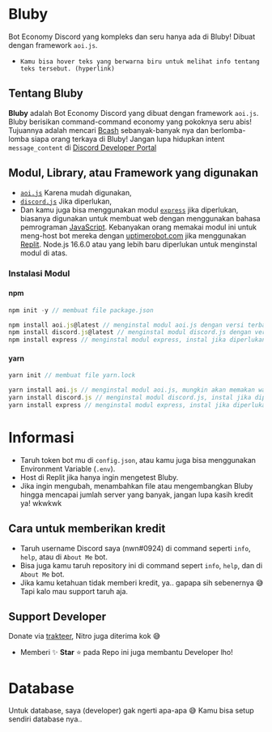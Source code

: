 # Bluby
Bot Economy Discord yang kompleks dan seru hanya ada di Bluby! Dibuat dengan framework `aoi.js`.
- `Kamu bisa hover teks yang berwarna biru untuk melihat info tentang teks tersebut. (hyperlink)`
## Tentang Bluby
**Bluby** adalah Bot Economy Discord yang dibuat dengan framework `aoi.js`. Bluby berisikan command-command economy yang pokoknya seru abis! Tujuannya adalah mencari [Bcash](https://bluby.nwndev.repl.co 'Mata uang in-game Bluby') sebanyak-banyak nya dan berlomba-lomba siapa orang terkaya di Bluby! Jangan lupa hidupkan intent `message_content` di [Discord Developer Portal](https://discord.com/developers/applications)
## Modul, Library, atau Framework yang digunakan
- [`aoi.js`](https://www.npmjs.com/package/aoi.js 'The most advanced string-based package to create a Discord Bot fast and powerful.') Karena mudah digunakan,
- [`discord.js`](https://www.npmjs.com/package/discord.js 'A powerful Node.js module that allows you to easily interact with the Discord API.') Jika diperlukan,
- Dan kamu juga bisa menggunakan modul [`express`](https://www.npmjs.com/package/express/ 'Fast, unopinionated, minimalist web framework for node.') jika diperlukan, biasanya digunakan untuk membuat web dengan menggunakan bahasa pemrograman [JavaScript](https://www.javascript.com/). Kebanyakan orang memakai modul ini untuk meng-host bot mereka dengan [uptimerobot.com](https://uptimerobot.com) jika menggunakan [Replit](https://replit.com).
Node.js 16.6.0 atau yang lebih baru diperlukan untuk menginstal modul di atas.
### Instalasi Modul
#### npm
```js
npm init -y // membuat file package.json

npm install aoi.js@latest // menginstal modul aoi.js dengan versi terbaru, mungkin akan memakan waktu yang cukup lama untuk menginstal.
npm install discord.js@latest // menginstal modul discord.js dengan versi terbaru, instal jika diperlukan.
npm install express // menginstal modul express, instal jika diperlukan.
```
#### yarn
```js
yarn init // membuat file yarn.lock

yarn install aoi.js // menginstal modul aoi.js, mungkin akan memakan waktu yang cukup lama untuk menginstal.
yarn install discord.js // menginstal modul discord.js, instal jika diperlukan.
yarn install express // menginstal modul express, instal jika diperlukan.
```
# Informasi
- Taruh token bot mu di `config.json`, atau kamu juga bisa menggunakan Environment Variable (`.env`).
- Host di Replit jika hanya ingin mengetest Bluby.
- Jika ingin mengubah, menambahkan file atau mengembangkan Bluby hingga mencapai jumlah server yang banyak, jangan lupa kasih kredit ya! wkwkwk
## Cara untuk memberikan kredit
- Taruh username Discord saya (nwn#0924) di command seperti `info`, `help`, atau di `About Me` bot.
- Bisa juga kamu taruh repository ini di command sepert `info`, `help`, dan di `About Me` bot.
- Jika kamu ketahuan tidak memberi kredit, ya.. gapapa sih sebenernya :sweat_smile: Tapi kalo mau support taruh aja.
## Support Developer
Donate via [trakteer](https://trakteer.id/nwnn), Nitro juga diterima kok :sweat_smile:
- Memberi :sparkles: **Star** :star: pada Repo ini juga membantu Developer lho!
# Database
Untuk database, saya (developer) gak ngerti apa-apa :sweat_smile: Kamu bisa setup sendiri database nya..
